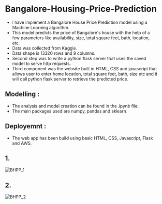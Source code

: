 # Bangalore-Housing-Price-Prediction
- I have implement a Bangalore House Price Prediction model using a Machine Learning algorithm. 
- This model predicts the price of Bangalore's house with the help of a few parameters like availability, size, total square feet, bath, location, etc.
- Data was collected from Kaggle.
- Data shape is 13320 rows and 9 columns.
- Second step was to write a python flask server that uses the saved model to serve http requests.
- Third component was the website built in HTML, CSS and javascript that allows user to enter home location, total square feet, bath, size etc and 
it will call python flask server to retrieve the predicted price.

## Modelling :
- The analysis and model creation can be found in the .ipynb file.
- The main packages used are numpy, pandas and sklearn.

## Deployemnt :

- The web app has been build using basic HTML, CSS, Javascript, Flask and AWS.


## 1.
![BHPP_1](https://user-images.githubusercontent.com/48941870/210172820-27baee63-f5f1-432a-9713-15661eb7579f.png)
## 2.
![BHPP_2](https://user-images.githubusercontent.com/48941870/210172822-036ea1a4-18fd-4be2-9a2f-e0c9f2305e91.png)
